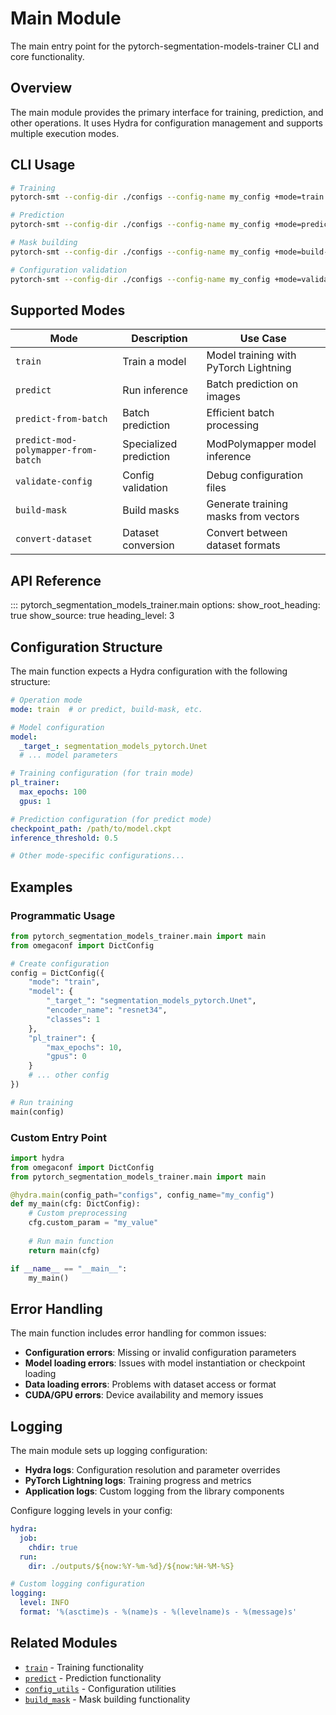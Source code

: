 # Main Module

The main entry point for the pytorch-segmentation-models-trainer CLI and core functionality.

## Overview

The main module provides the primary interface for training, prediction, and other operations. It uses Hydra for configuration management and supports multiple execution modes.

## CLI Usage

```bash
# Training
pytorch-smt --config-dir ./configs --config-name my_config +mode=train

# Prediction  
pytorch-smt --config-dir ./configs --config-name my_config +mode=predict

# Mask building
pytorch-smt --config-dir ./configs --config-name my_config +mode=build-mask

# Configuration validation
pytorch-smt --config-dir ./configs --config-name my_config +mode=validate-config
```

## Supported Modes

| Mode | Description | Use Case |
|------|-------------|----------|
| `train` | Train a model | Model training with PyTorch Lightning |  
| `predict` | Run inference | Batch prediction on images |
| `predict-from-batch` | Batch prediction | Efficient batch processing |
| `predict-mod-polymapper-from-batch` | Specialized prediction | ModPolymapper model inference |
| `validate-config` | Config validation | Debug configuration files |
| `build-mask` | Build masks | Generate training masks from vectors |
| `convert-dataset` | Dataset conversion | Convert between dataset formats |

## API Reference

::: pytorch_segmentation_models_trainer.main
    options:
      show_root_heading: true
      show_source: true
      heading_level: 3

## Configuration Structure

The main function expects a Hydra configuration with the following structure:

```yaml
# Operation mode
mode: train  # or predict, build-mask, etc.

# Model configuration
model:
  _target_: segmentation_models_pytorch.Unet
  # ... model parameters

# Training configuration (for train mode)
pl_trainer:
  max_epochs: 100
  gpus: 1

# Prediction configuration (for predict mode)  
checkpoint_path: /path/to/model.ckpt
inference_threshold: 0.5

# Other mode-specific configurations...
```

## Examples

### Programmatic Usage

```python
from pytorch_segmentation_models_trainer.main import main
from omegaconf import DictConfig

# Create configuration
config = DictConfig({
    "mode": "train",
    "model": {
        "_target_": "segmentation_models_pytorch.Unet",
        "encoder_name": "resnet34",
        "classes": 1
    },
    "pl_trainer": {
        "max_epochs": 10,
        "gpus": 0
    }
    # ... other config
})

# Run training
main(config)
```

### Custom Entry Point

```python
import hydra
from omegaconf import DictConfig
from pytorch_segmentation_models_trainer.main import main

@hydra.main(config_path="configs", config_name="my_config")
def my_main(cfg: DictConfig):
    # Custom preprocessing
    cfg.custom_param = "my_value"
    
    # Run main function
    return main(cfg)

if __name__ == "__main__":
    my_main()
```

## Error Handling

The main function includes error handling for common issues:

- **Configuration errors**: Missing or invalid configuration parameters
- **Model loading errors**: Issues with model instantiation or checkpoint loading  
- **Data loading errors**: Problems with dataset access or format
- **CUDA/GPU errors**: Device availability and memory issues

## Logging

The main module sets up logging configuration:

- **Hydra logs**: Configuration resolution and parameter overrides
- **PyTorch Lightning logs**: Training progress and metrics
- **Application logs**: Custom logging from the library components

Configure logging levels in your config:

```yaml
hydra:
  job:
    chdir: true
  run:
    dir: ./outputs/${now:%Y-%m-%d}/${now:%H-%M-%S}

# Custom logging configuration  
logging:
  level: INFO
  format: '%(asctime)s - %(name)s - %(levelname)s - %(message)s'
```

## Related Modules

- [`train`](train.md) - Training functionality
- [`predict`](predict.md) - Prediction functionality  
- [`config_utils`](../api/config_utils.md) - Configuration utilities
- [`build_mask`](../api/build_mask.md) - Mask building functionality
